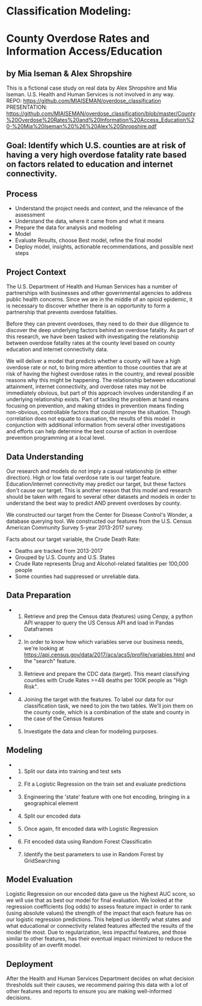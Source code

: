 # Classification Modeling:
# County Overdose Rates and Information Access/Education 
## by Mia Iseman & Alex Shropshire
This is a fictional case study on real data by Alex Shropshire and Mia Iseman. U.S. Health and Human Services is not involved in any way.
<br/>
REPO: 
https://github.com/MIAISEMAN/overdose_classification
<br/>
PRESENTATION: https://github.com/MIAISEMAN/overdose_classification/blob/master/County%20Overdose%20Rates%20and%20Information%20Access_Education%20-%20Mia%20Iseman%20%26%20Alex%20Shropshire.pdf


## Goal: Identify which U.S. counties are at risk of having a very high overdose fatality rate based on factors related to education and internet connectivity.

## Process
- Understand the project needs and context, and the relevance of the assessment
- Understand the data, where it came from and what it means
- Prepare the data for analysis and modeling
- Model
- Evaluate Results, choose Best model, refine the final model
- Deploy model, insights, actionable recommendations, and possible next steps

## Project Context
The U.S. Department of Health and Human Services has a number of partnerships with businesses and other governmental agencies to address public health concerns. Since we are in the middle of an opioid epidemic, it is necessary to discover whether there is an opportunity to form a partnership that prevents overdose fatalities.

Before they can prevent overdoses, they need to do their due diligence to discover the deep underlying factors behind an overdose fatality. As part of this research, we have been tasked with investigating the relationship between overdose fatality rates at the county level based on county education and internet connectivity data. 

We will deliver a model that predicts whether a county will have a high overdose rate or not, to bring more attention to those counties that are at risk of having the highest overdose rates in the country, and reveal possible reasons why this might be happening. The relationship between educational attainment, internet connectivity, and overdose rates may not be immediately obvious, but part of this approach involves understanding if an underlying relationship exists. Part of tackling the problem at hand means focusing on prevention, and making strides in prevention means finding non-obvious, controllable factors that could improve the situation. Though correlation does not equate to causation, the results of this model in conjunction with additional information from several other investigations and efforts can help determine the best course of action in overdose prevention programming at a local level.

## Data Understanding
Our research and models do not imply a casual relationship (in either direction). High or low fatal overdose rate is our target feature. Education/internet connectivity may predict our target, but these factors don't cause our target. This is another reason that this model and research should be taken with regard to several other datasets and models in order to understand the best way to predict AND prevent overdoses by county.

We constructed our target from the Center for Disease Control's Wonder, a database querying tool. We constructed our features from the U.S. Census American Community Survey 5-year 2013-2017 survey.

Facts about our target variable, the Crude Death Rate:

- Deaths are tracked from 2013-2017
- Grouped by U.S. County and U.S. States
- Crude Rate represents Drug and Alcohol-related fatalities per 100,000 people
- Some counties had suppressed or unreliable data.


## Data Preparation
- 1. Retrieve and prep the Census data (features) using Cenpy, a python API wrapper to query the US Census API and load in Pandas Dataframes
- 2. In order to know how which variables serve our business needs, we're looking at https://api.census.gov/data/2017/acs/acs5/profile/variables.html and the "search" feature.
- 3. Retrieve and prepare the CDC data (target). This meant classifying counties with Crude Rates >=48 deaths per 100K people as "High Risk".
- 4. Joining the target with the features. To label our data for our classification task, we need to join the two tables. We'll join them on the county code, which is a combination of the state and county in the case of the Census features
- 5. Investigate the data and clean for modeling purposes.

## Modeling
- 1. Split our data into training and test sets
- 2. Fit a Logistic Regression on the train set and evaluate predictions
- 3. Engineering the 'state' feature with one hot encoding, bringing in a geographical element
- 4. Split our encoded data
- 5. Once again, fit encoded data with Logistic Regression
- 6. Fit encoded data using Random Forest Classificatin
- 7. Identify the best parameters to use in Random Forest by GridSearching

## Model Evaluation
Logistic Regression on our encoded data gave us the highest AUC score, so we will use that as best our model for final evaluation. We looked at the regression coefficients (log odds) to assess feature impact in order to rank (using absolute values) the strength of the impact that each feature has on our logistic regression predictions. This helped us identify what states and what educational or connectivity related features affected the results of the model the most. Due to regularization, less impactful features, and those similar to other features, has their eventual impact minimized to reduce the possibility of an overfit model.

## Deployment
After the Health and Human Services Department decides on what decision thresholds suit their causes, we recommend pairing this data with a lot of other features and reports to ensure you are making well-informed decisions.













